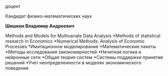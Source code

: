 доцент

Кандидат физико-математических наук

**Шишкин Владимир Андреевич**

Methods and Models for Multivariate Data Analysis
	*Methods of statistical research in Economics
	*Numerical Methods: Analysis of Economic Processes
	*Имитационное моделирование
	*Математические пакеты
	*Методы исследования закономерностей
	*Нечеткая логика и нейронные сети
	*Общая теория систем
	*Системы поддержки принятия решений
	*Учет неопределенности в моделях экономического поведения